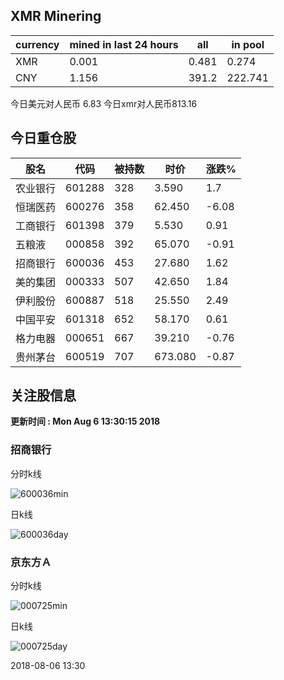 ## XMR Minering

|currency|mined in last 24 hours|all|in pool|
|---|---|---|---|
|XMR|0.001|0.481|0.274|
|CNY|1.156|391.2|222.741|

今日美元对人民币 6.83	今日xmr对人民币813.16


## 今日重仓股 

|股名|代码|被持数|时价|涨跌%|
|---|---|---|---|---|
|农业银行|601288|328|3.590|1.7|
|恒瑞医药|600276|358|62.450|-6.08|
|工商银行|601398|379|5.530|0.91|
|五粮液|000858|392|65.070|-0.91|
|招商银行|600036|453|27.680|1.62|
|美的集团|000333|507|42.650|1.84|
|伊利股份|600887|518|25.550|2.49|
|中国平安|601318|652|58.170|0.61|
|格力电器|000651|667|39.210|-0.76|
|贵州茅台|600519|707|673.080|-0.87|

## 关注股信息
**更新时间 : Mon Aug  6 13:30:15 2018**
### 招商银行 
分时k线

![600036min](http://image.sinajs.cn/newchart/min/n/sh600036.gif)

日k线

![600036day](http://image.sinajs.cn/newchart/daily/n/sh600036.gif)

### 京东方Ａ 
分时k线

![000725min](http://image.sinajs.cn/newchart/min/n/sz000725.gif)

日k线

![000725day](http://image.sinajs.cn/newchart/daily/n/sz000725.gif)

2018-08-06 13:30